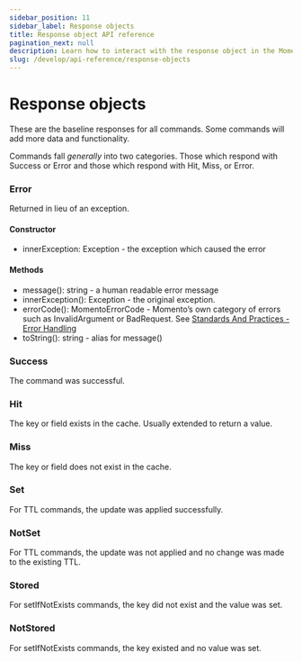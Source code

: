 ```yaml
---
sidebar_position: 11
sidebar_label: Response objects
title: Response object API reference
pagination_next: null
description: Learn how to interact with the response object in the Momento API.
slug: /develop/api-reference/response-objects
---
```


# Response objects

These are the baseline responses for all commands. Some commands will add more data and functionality.

Commands fall *generally* into two categories. Those which respond with Success or Error and those which respond with Hit, Miss, or Error.

### Error

Returned in lieu of an exception.

#### Constructor

- innerException: Exception - the exception which caused the error

#### Methods

- message(): string - a human readable error message
- innerException(): Exception - the original exception.
- errorCode(): MomentoErrorCode - Momento’s own category of errors such as InvalidArgument or BadRequest. See [Standards And Practices - Error Handling](https://github.com/momentohq/standards-and-practices/blob/main/docs/client-specifications/error-handling.md)
- toString(): string - alias for message()

### Success

The command was successful.

### Hit

The key or field exists in the cache. Usually extended to return a value.

### Miss

The key or field does not exist in the cache.

### Set

For TTL commands, the update was applied successfully.

### NotSet

For TTL commands, the update was not applied and no change was made to the existing TTL.

### Stored

For setIfNotExists commands, the key did not exist and the value was set.

### NotStored

For setIfNotExists commands, the key existed and no value was set.
